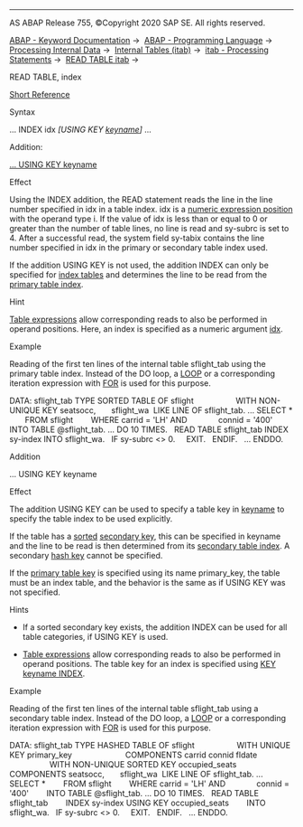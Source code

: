   

* * *

AS ABAP Release 755, ©Copyright 2020 SAP SE. All rights reserved.

[ABAP - Keyword Documentation](https://help.sap.com/doc/abapdocu_755_index_htm/7.55/en-US/abenabap.htm) →  [ABAP - Programming Language](https://help.sap.com/doc/abapdocu_755_index_htm/7.55/en-US/abenabap_reference.htm) →  [Processing Internal Data](https://help.sap.com/doc/abapdocu_755_index_htm/7.55/en-US/abenabap_data_working.htm) →  [Internal Tables (itab)](https://help.sap.com/doc/abapdocu_755_index_htm/7.55/en-US/abenitab.htm) →  [itab - Processing Statements](https://help.sap.com/doc/abapdocu_755_index_htm/7.55/en-US/abentable_processing_statements.htm) →  [READ TABLE itab](https://help.sap.com/doc/abapdocu_755_index_htm/7.55/en-US/abapread_table.htm) → 

READ TABLE, index

[Short Reference](https://help.sap.com/doc/abapdocu_755_index_htm/7.55/en-US/abapread_table_itab_shortref.htm)

Syntax

... INDEX idx *\[*USING KEY [keyname](https://help.sap.com/doc/abapdocu_755_index_htm/7.55/en-US/abenkeyname.htm)*\]* ...

Addition:

[... USING KEY keyname](#!ABAP_ONE_ADD@1@)

Effect

Using the INDEX addition, the READ statement reads the line in the line number specified in idx in a table index. idx is a [numeric expression position](https://help.sap.com/doc/abapdocu_755_index_htm/7.55/en-US/abennumerical_expr_position_glosry.htm "Glossary Entry") with the operand type i. If the value of idx is less than or equal to 0 or greater than the number of table lines, no line is read and sy-subrc is set to 4. After a successful read, the system field sy-tabix contains the line number specified in idx in the primary or secondary table index used.

If the addition USING KEY is not used, the addition INDEX can only be specified for [index tables](https://help.sap.com/doc/abapdocu_755_index_htm/7.55/en-US/abenindex_table_glosry.htm "Glossary Entry") and determines the line to be read from the [primary table index](https://help.sap.com/doc/abapdocu_755_index_htm/7.55/en-US/abenprimary_table_index_glosry.htm "Glossary Entry").

Hint

[Table expressions](https://help.sap.com/doc/abapdocu_755_index_htm/7.55/en-US/abentable_expression_glosry.htm "Glossary Entry") allow corresponding reads to also be performed in operand positions. Here, an index is specified as a numeric argument [idx](https://help.sap.com/doc/abapdocu_755_index_htm/7.55/en-US/abentable_exp_itab_line.htm).

Example

Reading of the first ten lines of the internal table sflight\_tab using the primary table index. Instead of the DO loop, a [LOOP](https://help.sap.com/doc/abapdocu_755_index_htm/7.55/en-US/abaploop_at_itab.htm) or a corresponding iteration expression with [FOR](https://help.sap.com/doc/abapdocu_755_index_htm/7.55/en-US/abenfor_itab.htm) is used for this purpose.

DATA: sflight\_tab TYPE SORTED TABLE OF sflight
                  WITH NON-UNIQUE KEY seatsocc,
      sflight\_wa  LIKE LINE OF sflight\_tab.
...
SELECT \*
       FROM sflight
       WHERE carrid = 'LH' AND
             connid = '400'
       INTO TABLE @sflight\_tab.
...
DO 10 TIMES.
  READ TABLE sflight\_tab INDEX sy-index INTO sflight\_wa.
  IF sy-subrc <> 0.
    EXIT.
  ENDIF.
  ...
ENDDO.

Addition

... USING KEY keyname

Effect

The addition USING KEY can be used to specify a table key in [keyname](https://help.sap.com/doc/abapdocu_755_index_htm/7.55/en-US/abenkeyname.htm) to specify the table index to be used explicitly.

If the table has a [sorted](https://help.sap.com/doc/abapdocu_755_index_htm/7.55/en-US/abensorted_key_glosry.htm "Glossary Entry") [secondary key](https://help.sap.com/doc/abapdocu_755_index_htm/7.55/en-US/abensecondary_table_key_glosry.htm "Glossary Entry"), this can be specified in keyname and the line to be read is then determined from its [secondary table index](https://help.sap.com/doc/abapdocu_755_index_htm/7.55/en-US/abensecondary_table_index_glosry.htm "Glossary Entry"). A secondary [hash key](https://help.sap.com/doc/abapdocu_755_index_htm/7.55/en-US/abenhash_key_glosry.htm "Glossary Entry") cannot be specified.

If the [primary table key](https://help.sap.com/doc/abapdocu_755_index_htm/7.55/en-US/abenprimary_table_key_glosry.htm "Glossary Entry") is specified using its name primary\_key, the table must be an index table, and the behavior is the same as if USING KEY was not specified.

Hints

-   If a sorted secondary key exists, the addition INDEX can be used for all table categories, if USING KEY is used.

-   [Table expressions](https://help.sap.com/doc/abapdocu_755_index_htm/7.55/en-US/abentable_expression_glosry.htm "Glossary Entry") allow corresponding reads to also be performed in operand positions. The table key for an index is specified using [KEY keyname INDEX](https://help.sap.com/doc/abapdocu_755_index_htm/7.55/en-US/abentable_exp_itab_line.htm).
    

Example

Reading of the first ten lines of the internal table sflight\_tab using a secondary table index. Instead of the DO loop, a [LOOP](https://help.sap.com/doc/abapdocu_755_index_htm/7.55/en-US/abaploop_at_itab.htm) or a corresponding iteration expression with [FOR](https://help.sap.com/doc/abapdocu_755_index_htm/7.55/en-US/abenfor_itab.htm) is used for this purpose.

DATA: sflight\_tab TYPE HASHED TABLE OF sflight
                  WITH UNIQUE KEY primary\_key
                       COMPONENTS carrid connid fldate
                  WITH NON-UNIQUE SORTED KEY occupied\_seats
                       COMPONENTS seatsocc,
      sflight\_wa  LIKE LINE OF sflight\_tab.
...
SELECT \*
       FROM sflight
       WHERE carrid = 'LH' AND
             connid = '400'
       INTO TABLE @sflight\_tab.
...
DO 10 TIMES.
  READ TABLE sflight\_tab
       INDEX sy-index USING KEY occupied\_seats
       INTO sflight\_wa.
  IF sy-subrc <> 0.
    EXIT.
  ENDIF.
  ...
ENDDO.